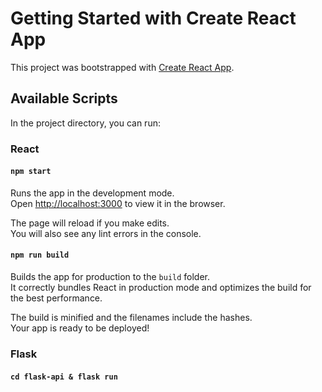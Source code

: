 # Getting Started with Create React App

This project was bootstrapped with [Create React App](https://github.com/facebook/create-react-app).

## Available Scripts

In the project directory, you can run:

### React

#### `npm start`

Runs the app in the development mode.\
Open [http://localhost:3000](http://localhost:3000) to view it in the browser.

The page will reload if you make edits.\
You will also see any lint errors in the console.

#### `npm run build`

Builds the app for production to the `build` folder.\
It correctly bundles React in production mode and optimizes the build for the best performance.

The build is minified and the filenames include the hashes.\
Your app is ready to be deployed!

### Flask

#### `cd flask-api & flask run`


